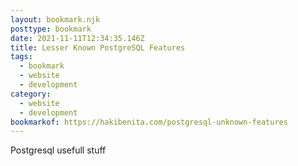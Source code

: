 ```yaml
---
layout: bookmark.njk
posttype: bookmark
date: 2021-11-11T12:34:35.146Z
title: Lesser Known PostgreSQL Features
tags:
  - bookmark
  - website
  - development
category:
  - website
  - development
bookmarkof: https://hakibenita.com/postgresql-unknown-features
---
```

Postgresql usefull stuff
